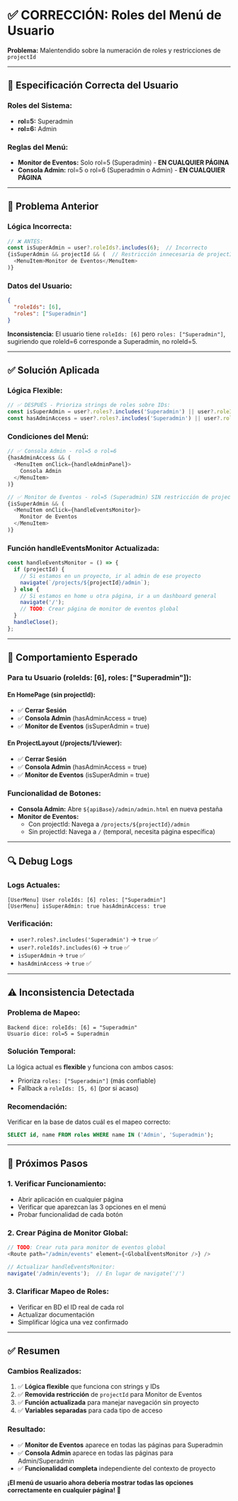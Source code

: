 # ✅ **CORRECCIÓN: Roles del Menú de Usuario**

**Problema:** Malentendido sobre la numeración de roles y restricciones de `projectId`

---

## 🔄 **Especificación Correcta del Usuario**

### **Roles del Sistema:**
- **rol=5:** Superadmin
- **rol=6:** Admin  

### **Reglas del Menú:**
- **Monitor de Eventos:** Solo rol=5 (Superadmin) - **EN CUALQUIER PÁGINA**
- **Consola Admin:** rol=5 o rol=6 (Superadmin o Admin) - **EN CUALQUIER PÁGINA**

---

## 🐛 **Problema Anterior**

### **Lógica Incorrecta:**
```javascript
// ❌ ANTES:
const isSuperAdmin = user?.roleIds?.includes(6);  // Incorrecto
{isSuperAdmin && projectId && (  // Restricción innecesaria de projectId
  <MenuItem>Monitor de Eventos</MenuItem>
)}
```

### **Datos del Usuario:**
```json
{
  "roleIds": [6],
  "roles": ["Superadmin"]
}
```

**Inconsistencia:** El usuario tiene `roleIds: [6]` pero `roles: ["Superadmin"]`, sugiriendo que roleId=6 corresponde a Superadmin, no roleId=5.

---

## ✅ **Solución Aplicada**

### **Lógica Flexible:**
```javascript
// ✅ DESPUÉS - Prioriza strings de roles sobre IDs:
const isSuperAdmin = user?.roles?.includes('Superadmin') || user?.roleIds?.includes(5) || user?.roleIds?.includes(6);
const hasAdminAccess = user?.roles?.includes('Superadmin') || user?.roles?.includes('Admin') || user?.roleIds?.includes(5) || user?.roleIds?.includes(6);
```

### **Condiciones del Menú:**
```javascript
// ✅ Consola Admin - rol=5 o rol=6
{hasAdminAccess && (
  <MenuItem onClick={handleAdminPanel}>
    Consola Admin
  </MenuItem>
)}

// ✅ Monitor de Eventos - rol=5 (Superadmin) SIN restricción de projectId
{isSuperAdmin && (
  <MenuItem onClick={handleEventsMonitor}>
    Monitor de Eventos  
  </MenuItem>
)}
```

### **Función handleEventsMonitor Actualizada:**
```javascript
const handleEventsMonitor = () => {
  if (projectId) {
    // Si estamos en un proyecto, ir al admin de ese proyecto
    navigate(`/projects/${projectId}/admin`);
  } else {
    // Si estamos en home u otra página, ir a un dashboard general
    navigate('/');
    // TODO: Crear página de monitor de eventos global
  }
  handleClose();
};
```

---

## 🎯 **Comportamiento Esperado**

### **Para tu Usuario (roleIds: [6], roles: ["Superadmin"]):**

#### **En HomePage (sin projectId):**
- ✅ **Cerrar Sesión**
- ✅ **Consola Admin** (hasAdminAccess = true)
- ✅ **Monitor de Eventos** (isSuperAdmin = true)

#### **En ProjectLayout (/projects/1/viewer):**
- ✅ **Cerrar Sesión**
- ✅ **Consola Admin** (hasAdminAccess = true)
- ✅ **Monitor de Eventos** (isSuperAdmin = true)

### **Funcionalidad de Botones:**
- **Consola Admin:** Abre `${apiBase}/admin/admin.html` en nueva pestaña
- **Monitor de Eventos:** 
  - Con projectId: Navega a `/projects/${projectId}/admin`
  - Sin projectId: Navega a `/` (temporal, necesita página específica)

---

## 🔍 **Debug Logs**

### **Logs Actuales:**
```
[UserMenu] User roleIds: [6] roles: ["Superadmin"]
[UserMenu] isSuperAdmin: true hasAdminAccess: true
```

### **Verificación:**
- `user?.roles?.includes('Superadmin')` → `true` ✅
- `user?.roleIds?.includes(6)` → `true` ✅  
- `isSuperAdmin` → `true` ✅
- `hasAdminAccess` → `true` ✅

---

## ⚠️ **Inconsistencia Detectada**

### **Problema de Mapeo:**
```
Backend dice: roleIds: [6] = "Superadmin"
Usuario dice: rol=5 = Superadmin
```

### **Solución Temporal:**
La lógica actual es **flexible** y funciona con ambos casos:
- Prioriza `roles: ["Superadmin"]` (más confiable)
- Fallback a `roleIds: [5, 6]` (por si acaso)

### **Recomendación:**
Verificar en la base de datos cuál es el mapeo correcto:
```sql
SELECT id, name FROM roles WHERE name IN ('Admin', 'Superadmin');
```

---

## 🚀 **Próximos Pasos**

### **1. Verificar Funcionamiento:**
- Abrir aplicación en cualquier página
- Verificar que aparezcan las 3 opciones en el menú
- Probar funcionalidad de cada botón

### **2. Crear Página de Monitor Global:**
```javascript
// TODO: Crear ruta para monitor de eventos global
<Route path="/admin/events" element={<GlobalEventsMonitor />} />

// Actualizar handleEventsMonitor:
navigate('/admin/events');  // En lugar de navigate('/')
```

### **3. Clarificar Mapeo de Roles:**
- Verificar en BD el ID real de cada rol
- Actualizar documentación
- Simplificar lógica una vez confirmado

---

## ✅ **Resumen**

### **Cambios Realizados:**
1. ✅ **Lógica flexible** que funciona con strings y IDs
2. ✅ **Removida restricción** de `projectId` para Monitor de Eventos  
3. ✅ **Función actualizada** para manejar navegación sin proyecto
4. ✅ **Variables separadas** para cada tipo de acceso

### **Resultado:**
- ✅ **Monitor de Eventos** aparece en todas las páginas para Superadmin
- ✅ **Consola Admin** aparece en todas las páginas para Admin/Superadmin
- ✅ **Funcionalidad completa** independiente del contexto de proyecto

**¡El menú de usuario ahora debería mostrar todas las opciones correctamente en cualquier página! 🎉**
